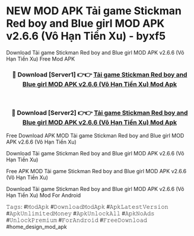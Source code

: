 # NEW MOD APK Tải game Stickman Red boy and Blue girl MOD APK v2.6.6 (Vô Hạn Tiền Xu) - byxf5
Download Tải game Stickman Red boy and Blue girl MOD APK v2.6.6 (Vô Hạn Tiền Xu) Free Mod APK

<div align="center">
<h3>🔴 Download [Server1] 👉👉 <a href="https://apk-comot.site?title=Tải_game_Stickman_Red_boy_and_Blue_girl_MOD_APK_v2.6.6_(Vô_Hạn_Tiền_Xu)">Tải game Stickman Red boy and Blue girl MOD APK v2.6.6 (Vô Hạn Tiền Xu) Mod Apk</a></h3><br>

<h3>🔴 Download [Server2] 👉👉 <a href="https://apk-comot.site?title=Tải_game_Stickman_Red_boy_and_Blue_girl_MOD_APK_v2.6.6_(Vô_Hạn_Tiền_Xu)">Tải game Stickman Red boy and Blue girl MOD APK v2.6.6 (Vô Hạn Tiền Xu) Mod Apk</a></h3>
</div>


Free Download APK MOD Tải game Stickman Red boy and Blue girl MOD APK v2.6.6 (Vô Hạn Tiền Xu)

Download Tải game Stickman Red boy and Blue girl MOD APK v2.6.6 (Vô Hạn Tiền Xu) 

Free APK MOD Tải game Stickman Red boy and Blue girl MOD APK v2.6.6 (Vô Hạn Tiền Xu) 

Download Tải game Stickman Red boy and Blue girl MOD APK v2.6.6 (Vô Hạn Tiền Xu) Mod For Android

𝚃𝚊𝚐𝚜: #𝙼𝚘𝚍𝙰𝚙𝚔 #𝙳𝚘𝚠𝚗𝚕𝚘𝚊𝚍𝙼𝚘𝚍𝙰𝚙𝚔 #𝙰𝚙𝚔𝙻𝚊𝚝𝚎𝚜𝚝𝚅𝚎𝚛𝚜𝚒𝚘𝚗 #𝙰𝚙𝚔𝚄𝚗𝚕𝚒𝚖𝚒𝚝𝚎𝚍𝙼𝚘𝚗𝚎𝚢 #𝙰𝚙𝚔𝚄𝚗𝚕𝚘𝚌𝚔𝙰𝚕𝚕 #𝙰𝚙𝚔𝙽𝚘𝙰𝚍𝚜 #𝚄𝚗𝚕𝚘𝚌𝚔𝙿𝚛𝚎𝚖𝚒𝚞𝚖 #𝙵𝚘𝚛𝙰𝚗𝚍𝚛𝚘𝚒𝚍 #𝙵𝚛𝚎𝚎𝙳𝚘𝚠𝚗𝚕𝚘𝚊𝚍 #home_design_mod_apk